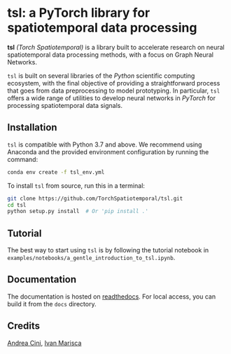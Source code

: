 # tsl: a PyTorch library for spatiotemporal data processing


**tsl** *(Torch Spatiotemporal)* is a library built to accelerate research on neural spatiotemporal data processing 
methods, with a focus on Graph Neural Networks.

`tsl` is built on several libraries of the *Python* scientific computing ecosystem, with the final objective of providing a straightforward process that goes from data preprocessing to model prototyping.
In particular, `tsl` offers a wide range of utilities to develop neural networks in *PyTorch* for processing spatiotemporal data signals.

## Installation
`tsl` is compatible with Python 3.7 and above. We recommend using Anaconda and the provided environment configuration by running the command:

```bash
conda env create -f tsl_env.yml
```

To install `tsl` from source, run this in a terminal:

```bash
git clone https://github.com/TorchSpatiotemporal/tsl.git
cd tsl
python setup.py install  # Or 'pip install .'
```

## Tutorial

The best way to start using `tsl` is by following the tutorial notebook in `examples/notebooks/a_gentle_introduction_to_tsl.ipynb`.

## Documentation

The documentation is hosted on [readthedocs](https://torch-spatiotemporal.readthedocs.io/en/latest/). For local access, you can build it from the `docs` directory.

## Credits

[Andrea Cini](https://andreacini.github.io/), [Ivan Marisca](https://marshka.github.io/)
